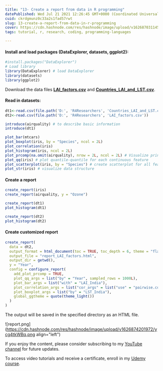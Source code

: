 ```yaml
---
title: "13- Create a report from data in R programming"
datePublished: Wed Jul 21 2021 12:26:45 GMT+0000 (Coordinated Universal Time)
cuid: ckrdgmunz0c33a2s1fad57rwt
slug: 13-create-a-report-from-data-in-r-programming
cover: https://cdn.hashnode.com/res/hashnode/image/upload/v1626870311450/_JavdQRqT.png
tags: tutorial, r, research, coding, programming-languages

---
```


#### Install and load packages (DataExplorer, datasets, ggplot2):

```r
#install.packages("DataExplorer")
# Load library
library(DataExplorer) # load DataExplorer
library(datasets)
library(ggplot2)
```

Download the data files [**LAI\_factors.csv**](https://github.com/Azad77/py4researchers/blob/main/data/LAI_factors.csv) and [**Countries\_LAI\_and\_LST.csv**](https://github.com/Azad77/py4researchers/blob/main/data/Countries_LAI_and_LST.csv).

#### Read in datasets:

```r
dt1<-read.csv(file.path('D:', 'R4Researchers', 'Countries_LAI_and_LST.csv'))
dt2<-read.csv(file.path('D:', 'R4Researchers', 'LAI_factors.csv'))
```

```r
introduce(airquality) # to describe basic information
introduce(dt1)

plot_bar(mtcars)
plot_boxplot(iris, by = "Species", ncol = 2L)
plot_correlation(iris)
plot_histogram(iris, ncol = 2L)
plot_prcomp(na.omit(airquality), nrow = 2L, ncol = 2L) # Visualize principal component analysis
plot_qq(iris) # plot quantile-quantile for each continuous feature
plot_scatterplot(iris, by = "Species") # create scatterplot for all features
plot_str(iris) # visualize data structure
```

#### Create a report

```r
create_report(iris)
create_report(airquality, y = "Ozone")

create_report(dt1)
plot_histogram(dt1)

create_report(dt2)
plot_histogram(dt2)
```

#### Create customized report

```r
create_report(
  data = dt2,
  output_format = html_document(toc = TRUE, toc_depth = 6, theme = "flatly"),
  output_file = "report_LAI_factors.html",
  output_dir = getwd(),
  y = "Year",
  config = configure_report(
    add_plot_prcomp = TRUE,
    plot_qq_args = list("by" = "Year", sampled_rows = 1000L),
    plot_bar_args = list("with" = "LAI_India"),
    plot_correlation_args = list("cor_args" = list("use" = "pairwise.complete.obs")),
    plot_boxplot_args = list("by" = "LST_India"),
    global_ggtheme = quote(theme_light())
  )
)
```

The output will be saved in the specified directory as an HTML file.

![report.png](https://cdn.hashnode.com/res/hashnode/image/upload/v1626874201972/ycg4tkWBq.png align="left")

If you enjoy the content, please consider subscribing to my [YouTube channel](https://www.youtube.com/channel/UCpbWlHEqBSnJb6i4UemXQpA?sub_confirmation=1) for future updates.

To access video tutorials and receive a certificate, enroll in my [Udemy course](https://www.udemy.com/course/r-for-research/?referralCode=B6DCFDE343F0592EA61A).